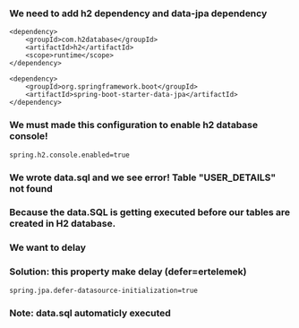 ### We need to add h2 dependency and data-jpa dependency
```
<dependency>
    <groupId>com.h2database</groupId>
    <artifactId>h2</artifactId>
    <scope>runtime</scope>
</dependency>
```
```
<dependency>
    <groupId>org.springframework.boot</groupId>
    <artifactId>spring-boot-starter-data-jpa</artifactId>
</dependency>
```


### We must made this configuration to enable h2 database console!
```
spring.h2.console.enabled=true
```
### We wrote data.sql and we see error! Table "USER_DETAILS" not found
### Because the data.SQL is getting executed before our tables are created in H2 database.
### We want to delay
### Solution: this property make delay (defer=ertelemek)
```
spring.jpa.defer-datasource-initialization=true
```

### Note: data.sql automaticly executed


